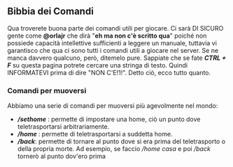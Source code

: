 ## Bibbia dei Comandi
Qua troverete buona parte dei comandi utili per giocare. Ci sarà DI SICURO gente come **@orlajr** che dirà "**eh ma non c'è scritto <comando X> qua**" poiché non possiede capacità intellettive sufficienti a leggere un manuale, tuttavia vi garantisco che qua ci sono tutti i comandi utili a giocare nel server. Se ne manca davvero qualcuno, però, ditemelo pure. Sappiate che se fate ***CTRL + F*** su questa pagina potrete cercare una stringa di testo. Quindi INFORMATEVI prima di dire "NON C'E!1!".
Detto ciò, ecco tutto quanto.

### Comandi per muoversi
Abbiamo una serie di comandi per muoversi più agevolmente nel mondo:
- ***/sethome <nomeCasa>***: permette di impostare una home, ciò un punto dove teletrasportarsi arbitrariamente.
- ***/home <nomeCasa>***: permette di teletrasportarsi a suddetta home.
- ***/back***: permette di tornare al punto dove si era prima del teletrasporto o della propria morte. Ad esempio, se faccio */home casa* e poi */back* tornerò al punto dov'ero prima
